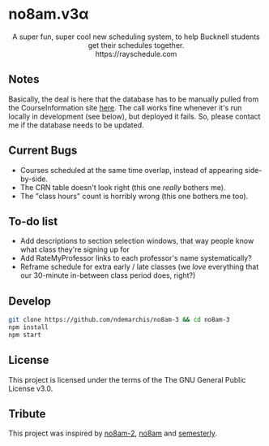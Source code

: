 # no8am.v3α
<p align="center">
  A super fun, super cool new scheduling system, to help Bucknell students get their schedules together.</br>
  https://rayschedule.com </br>
  <!-- <img src="https://github.com/icewing1996/no8am-2/blob/master/src/screenshot.png"> -->
</p>

## Notes
Basically, the deal is here that the database has to be manually pulled from the CourseInformation site [here](https://pubapps.bucknell.edu/CourseInformation/data/course/term/202105). The call works fine whenever it's run locally in development (see below), but deployed it fails. So, please contact me if the database needs to be updated.

## Current Bugs

* Courses scheduled at the same time overlap, instead of appearing side-by-side.
* The CRN table doesn't look right (this one *really* bothers me).
* The "class hours" count is horribly wrong (this one bothers me too).

## To-do list

* Add descriptions to section selection windows, that way people know what class they're signing up for
* Add RateMyProfessor links to each professor's name systematically?
* Reframe schedule for extra early / late classes (we *love* everything that our 30-minute in-between class period does, right?)

## Develop
```bash
git clone https://github.com/ndemarchis/no8am-3 && cd no8am-3
npm install
npm start
```

## License
This project is licensed under the terms of the The GNU General Public License v3.0.

## Tribute
This project was inspired by [no8am-2](https://github.com/icewing1996/no8am-2), [no8am](https://github.com/nowyasimi/no8am) and [semesterly](https://github.com/noahpresler/semesterly).

